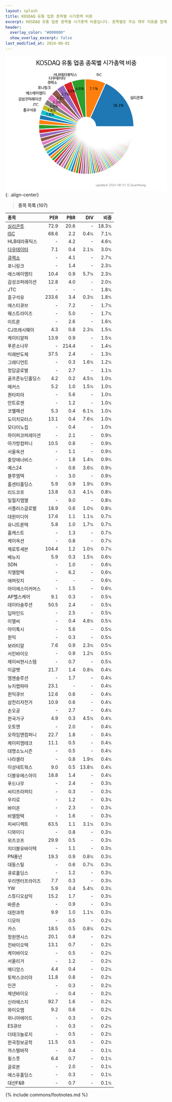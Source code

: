 ```yaml
---
layout: splash
title: KOSDAQ 유통 업종 종목별 시가총액 비중
excerpt: KOSDAQ 유통 업종 종목별 시가총액 비중입니다. 종목별로 주요 재무 지표를 함께 표시합니다.
header:
  overlay_color: "#800000"
  show_overlay_excerpt: false
last_modified_at: 2024-08-01
---
```



![KOSDAQ 유통 업종 종목별 시가총액 비중](/stats/sector/images/kosdaq_업종_유통_종목.png){: .align-center}


> **종목 목록 (107)**<a id="list"></a>

| **종목** | **PER** | **PBR** | **DIV** | **비중** |
| :------- | ------: | ------: | ------: | -------: |
| [실리콘투](/257720/) | 72.9 | 20.6 | - | 18.3<small>%</small> |
| [ISC](/095340/) | 68.6 | 2.2 | 0.4<small>%</small> | 7.1<small>%</small> |
| HLB테라퓨틱스 | - | 4.2 | - | 4.6<small>%</small> |
| [다우데이타](/032190/) | 7.1 | 0.4 | 2.1<small>%</small> | 3.0<small>%</small> |
| [큐렉소](/060280/) | - | 4.1 | - | 2.7<small>%</small> |
| 포니링크 | - | 1.4 | - | 2.3<small>%</small> |
| 에스에이엠티 | 10.4 | 0.9 | 5.7<small>%</small> | 2.3<small>%</small> |
| 감성코퍼레이션 | 12.8 | 4.0 | - | 2.0<small>%</small> |
| JTC | - | - | - | 1.8<small>%</small> |
| 흥구석유 | 233.6 | 3.4 | 0.3<small>%</small> | 1.8<small>%</small> |
| 에스티큐브 | - | 7.2 | - | 1.7<small>%</small> |
| 웨스트라이즈 | - | 5.0 | - | 1.7<small>%</small> |
| 이트론 | - | 2.6 | - | 1.6<small>%</small> |
| CJ프레시웨이 | 4.3 | 0.8 | 2.3<small>%</small> | 1.5<small>%</small> |
| 케이티알파 | 13.9 | 0.9 | - | 1.5<small>%</small> |
| 푸른소나무 | - | 214.4 | - | 1.4<small>%</small> |
| 미래반도체 | 37.5 | 2.4 | - | 1.3<small>%</small> |
| 그래디언트 | - | 0.3 | 1.6<small>%</small> | 1.2<small>%</small> |
| 청담글로벌 | - | 2.7 | - | 1.1<small>%</small> |
| 골프존뉴딘홀딩스 | 4.2 | 0.2 | 4.5<small>%</small> | 1.0<small>%</small> |
| 매커스 | 5.2 | 1.0 | 1.5<small>%</small> | 1.0<small>%</small> |
| 퀀타피아 | - | 5.6 | - | 1.0<small>%</small> |
| 안트로젠 | - | 1.2 | - | 1.0<small>%</small> |
| 코웰패션 | 5.3 | 0.4 | 6.1<small>%</small> | 1.0<small>%</small> |
| 도이치모터스 | 13.1 | 0.4 | 7.6<small>%</small> | 1.0<small>%</small> |
| 모다이노칩 | - | 0.4 | - | 1.0<small>%</small> |
| 하이퍼코퍼레이션 | - | 2.1 | - | 0.9<small>%</small> |
| 아가방컴퍼니 | 10.5 | 0.8 | - | 0.9<small>%</small> |
| 서울옥션 | - | 1.1 | - | 0.9<small>%</small> |
| 중앙에너비스 | - | 1.8 | 1.4<small>%</small> | 0.9<small>%</small> |
| 예스24 | - | 0.6 | 3.6<small>%</small> | 0.9<small>%</small> |
| 블루엠텍 | - | 3.0 | - | 0.9<small>%</small> |
| 홈센타홀딩스 | 5.9 | 0.9 | 1.9<small>%</small> | 0.9<small>%</small> |
| 리드코프 | 13.8 | 0.3 | 4.1<small>%</small> | 0.8<small>%</small> |
| 일월지엠엘 | - | 9.0 | - | 0.8<small>%</small> |
| 서플러스글로벌 | 18.9 | 0.6 | 1.0<small>%</small> | 0.8<small>%</small> |
| 대원미디어 | 17.6 | 1.1 | 1.1<small>%</small> | 0.7<small>%</small> |
| 유니트론텍 | 5.8 | 1.0 | 1.7<small>%</small> | 0.7<small>%</small> |
| 홈캐스트 | - | 1.3 | - | 0.7<small>%</small> |
| 케이옥션 | - | 0.8 | - | 0.7<small>%</small> |
| 제로투세븐 | 104.4 | 1.2 | 1.0<small>%</small> | 0.7<small>%</small> |
| 베뉴지 | 5.9 | 0.3 | 1.5<small>%</small> | 0.6<small>%</small> |
| SDN | - | 1.0 | - | 0.6<small>%</small> |
| 지엘팜텍 | - | 6.2 | - | 0.6<small>%</small> |
| 애머릿지 | - | - | - | 0.6<small>%</small> |
| 아이에스이커머스 | - | 1.5 | - | 0.6<small>%</small> |
| AP헬스케어 | 9.1 | 0.3 | - | 0.5<small>%</small> |
| 데이타솔루션 | 50.5 | 2.4 | - | 0.5<small>%</small> |
| 딥마인드 | - | 2.5 | - | 0.5<small>%</small> |
| 이엘씨 | - | 0.4 | 4.8<small>%</small> | 0.5<small>%</small> |
| 아이톡시 | - | 5.6 | - | 0.5<small>%</small> |
| 원익 | - | 0.3 | - | 0.5<small>%</small> |
| 보라티알 | 7.6 | 0.9 | 2.3<small>%</small> | 0.5<small>%</small> |
| 서린바이오 | - | 0.9 | 1.2<small>%</small> | 0.5<small>%</small> |
| 제이씨현시스템 | - | 0.7 | - | 0.5<small>%</small> |
| 이글벳 | 21.7 | 1.4 | 0.8<small>%</small> | 0.4<small>%</small> |
| 엠젠솔루션 | - | 1.7 | - | 0.4<small>%</small> |
| 뉴지랩파마 | 23.1 | - | - | 0.4<small>%</small> |
| 원익큐브 | 12.6 | 0.6 | - | 0.4<small>%</small> |
| 삼천리자전거 | 10.9 | 0.6 | - | 0.4<small>%</small> |
| 손오공 | - | 2.7 | - | 0.4<small>%</small> |
| 한국가구 | 4.9 | 0.3 | 4.5<small>%</small> | 0.4<small>%</small> |
| 오토앤 | - | 2.0 | - | 0.4<small>%</small> |
| 오하임앤컴퍼니 | 22.7 | 1.8 | - | 0.4<small>%</small> |
| 케이피엠테크 | 11.1 | 0.5 | - | 0.4<small>%</small> |
| 대명소노시즌 | - | 0.5 | - | 0.4<small>%</small> |
| 나라셀라 | - | 0.8 | 1.9<small>%</small> | 0.4<small>%</small> |
| 이상네트웍스 | 9.0 | 0.5 | 13.8<small>%</small> | 0.4<small>%</small> |
| 더블유에스아이 | 18.8 | 1.4 | - | 0.4<small>%</small> |
| 푸드나무 | - | 2.4 | - | 0.3<small>%</small> |
| 씨티프라퍼티 | - | 0.3 | - | 0.3<small>%</small> |
| 우리로 | - | 1.2 | - | 0.3<small>%</small> |
| 바이온 | - | 2.3 | - | 0.3<small>%</small> |
| 비엘팜텍 | - | 1.6 | - | 0.3<small>%</small> |
| 피씨디렉트 | 63.5 | 1.1 | 3.1<small>%</small> | 0.3<small>%</small> |
| 디와이디 | - | 0.8 | - | 0.3<small>%</small> |
| 위즈코프 | 29.9 | 0.5 | - | 0.3<small>%</small> |
| 지더블유바이텍 | - | 1.1 | - | 0.3<small>%</small> |
| PN풍년 | 19.3 | 0.9 | 0.8<small>%</small> | 0.3<small>%</small> |
| 대동스틸 | - | 0.6 | 0.7<small>%</small> | 0.3<small>%</small> |
| 큐로홀딩스 | - | 1.2 | - | 0.3<small>%</small> |
| 우리엔터프라이즈 | 7.7 | 0.3 | - | 0.3<small>%</small> |
| YW | 5.9 | 0.4 | 5.4<small>%</small> | 0.3<small>%</small> |
| 스튜디오삼익 | 15.2 | 1.7 | - | 0.3<small>%</small> |
| 바른손 | - | 0.9 | - | 0.3<small>%</small> |
| 대한과학 | 9.9 | 1.0 | 1.1<small>%</small> | 0.3<small>%</small> |
| 디모아 | - | 0.5 | - | 0.2<small>%</small> |
| 카스 | 18.5 | 0.5 | 0.8<small>%</small> | 0.2<small>%</small> |
| 정원엔시스 | 20.1 | 0.8 | - | 0.2<small>%</small> |
| 진바이오텍 | 13.1 | 0.7 | - | 0.2<small>%</small> |
| 케이바이오 | - | 0.5 | - | 0.2<small>%</small> |
| 서울리거 | - | 1.2 | - | 0.2<small>%</small> |
| 메디앙스 | 4.4 | 0.4 | - | 0.2<small>%</small> |
| 토박스코리아 | 11.8 | 0.8 | - | 0.2<small>%</small> |
| 인콘 | - | 0.3 | - | 0.2<small>%</small> |
| 제넨바이오 | - | 0.4 | - | 0.2<small>%</small> |
| 신라에스지 | 92.7 | 1.6 | - | 0.2<small>%</small> |
| 와이오엠 | 9.2 | 0.6 | - | 0.2<small>%</small> |
| 위니아에이드 | - | 0.3 | - | 0.2<small>%</small> |
| ES큐브 | - | 0.3 | - | 0.2<small>%</small> |
| 더테크놀로지 | - | 0.5 | - | 0.2<small>%</small> |
| 한국정보공학 | 11.5 | 0.5 | - | 0.2<small>%</small> |
| 까스텔바작 | - | 0.4 | - | 0.1<small>%</small> |
| 윙스풋 | 6.4 | 0.7 | - | 0.1<small>%</small> |
| 글로본 | - | 2.0 | - | 0.1<small>%</small> |
| 에스유홀딩스 | - | 0.3 | - | 0.1<small>%</small> |
| 대산F&B | - | 0.7 | - | 0.1<small>%</small> |

{% include commons/footnotes.md %}